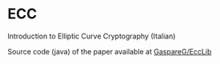 # ECC

Introduction to Elliptic Curve Cryptography (Italian)

Source code (java) of the paper available at [GaspareG/EccLib](https://github.com/GaspareG/EccLib)
